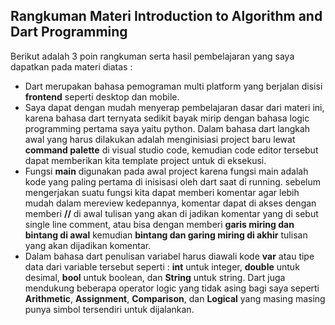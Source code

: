 ## Rangkuman Materi Introduction to Algorithm and Dart Programming
Berikut adalah 3 poin rangkuman serta hasil pembelajaran yang saya dapatkan pada materi diatas :
- Dart merupakan bahasa pemograman multi platform yang berjalan disisi **frontend** seperti desktop dan mobile.
- Saya dapat dengan mudah menyerap pembelajaran dasar dari materi ini, karena bahasa dart ternyata sedikit bayak mirip dengan bahasa logic programming pertama saya yaitu python. Dalam bahasa dart langkah awal yang harus dilakukan adalah menginisiasi project baru lewat **command palette** di visual studio code, kemudian code editor tersebut dapat memberikan kita template project untuk di eksekusi.
- Fungsi **main** digunakan pada awal project karena fungsi main adalah kode yang paling pertama di inisisasi oleh dart saat di running. sebelum mengerjakan suatu fungsi kita dapat memberi komentar agar lebih mudah dalam mereview kedepannya, komentar dapat di akses dengan memberi **//** di awal tulisan yang akan di jadikan komentar yang di sebut single line comment, atau bisa dengan memberi **garis miring dan bintang di awal** kemudian **bintang dan garing miring di akhir** tulisan yang akan dijadikan komentar. 
- Dalam bahasa dart penulisan variabel harus diawali kode **var** atau tipe data dari variable tersebut seperti : **int** untuk integer, **double** untuk desimal, **bool** untuk boolean, dan **String** untuk string. Dart juga mendukung beberapa operator logic yang tidak asing bagi saya seperti **Arithmetic**, **Assignment**, **Comparison**, dan **Logical** yang masing masing punya simbol tersendiri untuk dijalankan.
